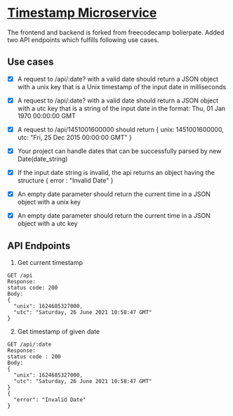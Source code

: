 
# [Timestamp Microservice](https://www.freecodecamp.org/learn/apis-and-microservices/apis-and-microservices-projects/timestamp-microservice)

The frontend and backend is forked from freecodecamp bolierpate. Added two API endpoints which fulfills following use cases.

## Use cases
- [x] A request to /api/:date? with a valid date should return a JSON object with a unix key that is a Unix timestamp of the input date in milliseconds

- [x] A request to /api/:date? with a valid date should return a JSON object with a utc key that is a string of the input date in the format: Thu, 01 Jan 1970 00:00:00 GMT

- [x] A request to /api/1451001600000 should return { unix: 1451001600000, utc: "Fri, 25 Dec 2015 00:00:00 GMT" }

- [x] Your project can handle dates that can be successfully parsed by new Date(date_string)

- [x] If the input date string is invalid, the api returns an object having the structure { error : "Invalid Date" }

- [x] An empty date parameter should return the current time in a JSON object with a unix key

- [x] An empty date parameter should return the current time in a JSON object with a utc key

## API Endpoints

1. Get current timestamp

```
GET /api 
Response: 
status code: 200 
Body:
{
  "unix": 1624685327000,
  "utc": "Saturday, 26 June 2021 10:58:47 GMT"
}
```

2. Get timestamp of given date

```
GET /api/:date
Response:
status code : 200
Body:
{
  "unix": 1624685327000,
  "utc": "Saturday, 26 June 2021 10:58:47 GMT"
}
{
  "error": "Invalid Date"
}
```
